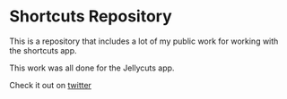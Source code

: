 # Shortcuts Repository
This is a repository that includes a lot of my public work for working with the shortcuts app.

This work was all done for the Jellycuts app.

Check it out on [twitter](https://twitter.com/Jellycuts)
